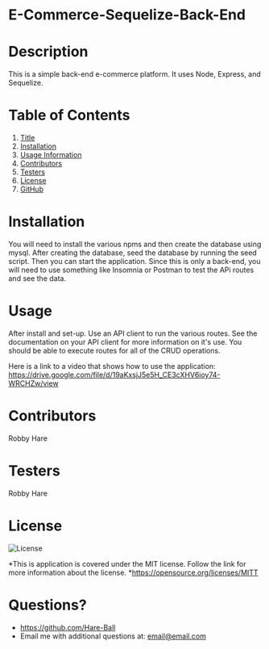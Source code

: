 # E-Commerce-Sequelize-Back-End
# Description
This is a simple back-end e-commerce platform. It uses Node, Express, and Sequelize.

# Table of Contents
1. [Title](#Title)
2. [Installation](#Installation)
3. [Usage Information](#Usage)
4. [Contributors](#Contributors)
5. [Testers](#Testers)
6. [License](#License)
7. [GitHub](#GitHub)

# Installation
You will need to install the various npms and then create the database using mysql. After creating the database, seed the database by running the seed script. Then you can start the application. Since this is only a back-end, you will need to use something like Insomnia or Postman to test the APi routes and see the data.

# Usage
After install and set-up. Use an API client to run the various routes. See the documentation on your API client for more information on it's use. You should be able to execute routes for all of the CRUD operations.

Here is a link to a video that shows how to use the application:
https://drive.google.com/file/d/19aKxsjJ5e5H_CE3cXHV6ioy74-WRCHZw/view

# Contributors
Robby Hare

# Testers
Robby Hare

# License
![License](https://img.shields.io/badge/License-MIT-green.svg)

*This is application is covered under the MIT license. Follow the link for more information about the license.
*https://opensource.org/licenses/MITT

# Questions?
* https://github.com/Hare-Ball
* Email me with additional questions at: email@email.com

